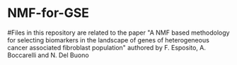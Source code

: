# NMF-for-GSE

#Files in this repository are related to the paper "A NMF based methodology for selecting biomarkers in the landscape of genes of heterogeneous cancer associated fibroblast population" authored by F. Esposito, A. Boccarelli and N. Del Buono
